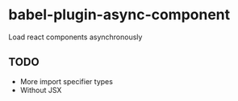 # babel-plugin-async-component

Load react components asynchronously

## TODO

* More import specifier types
* Without JSX
